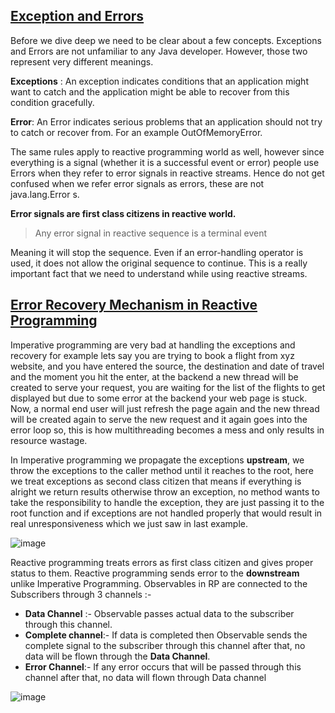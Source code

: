 ## [Exception and Errors](https://kalpads.medium.com/error-handling-with-reactive-streams-77b6ec7231ff)
Before we dive deep we need to be clear about a few concepts. Exceptions and Errors are not unfamiliar to any Java developer. However, those two represent very different meanings.

**Exceptions** : An exception indicates conditions that an application might want to catch and the application might be able to recover from this condition gracefully.

**Error**: An Error indicates serious problems that an application should not try to catch or recover from. For an example OutOfMemoryError.

The same rules apply to reactive programming world as well, however since everything is a signal (whether it is a successful event or error) people use Errors when they refer to error signals in reactive streams. Hence do not get confused when we refer error signals as errors, these are not java.lang.Error s.

**Error signals are first class citizens in reactive world.**

> Any error signal in reactive sequence is a terminal event

Meaning it will stop the sequence. Even if an error-handling operator is used, it does not allow the original sequence to continue. This is a really important fact that we need to understand while using reactive streams.

## [Error Recovery Mechanism in Reactive Programming](https://www.linkedin.com/pulse/reactive-programming-step-ahead-functional-murtaza-bagwala/)

Imperative programming are very bad at handling the exceptions and recovery for example lets say you are trying to book a flight from xyz website, and you have entered the source, the destination and date of travel and the moment you hit the enter, at the backend a new thread will be created to serve your request, you are waiting for the list of the flights to get displayed but due to some error at the backend your web page is stuck. Now, a normal end user will just refresh the page again and the new thread will be created again to serve the new request and it again goes into the error loop so, this is how multithreading becomes a mess and only results in resource wastage.

In Imperative programming we propagate the exceptions **upstream**, we throw the exceptions to the caller method until it reaches to the root, here we treat exceptions as second class citizen that means if everything is alright we return results otherwise throw an exception, no method wants to take the responsibility to handle the exception, they are just passing it to the root function and if exceptions are not handled properly that would result in real unresponsiveness which we just saw in last example.

![image](https://user-images.githubusercontent.com/22516811/268646422-d7434029-82c5-47e7-8780-af776a1102fa.png)

Reactive programming treats errors as first class citizen and gives proper status to them. Reactive programming sends error to the **downstream** unlike Imperative Programming. Observables in RP are connected to the Subscribers through 3 channels :-

- **Data Channel** :- Observable passes actual data to the subscriber through this channel.
- **Complete channel**:- If data is completed then Observable sends the complete signal to the subscriber through this channel after that, no data will be flown through the **Data Channel**.
- **Error Channel**:- If any error occurs that will be passed through this channel after that, no data will flown through Data channel

![image](https://user-images.githubusercontent.com/22516811/268646813-fc640204-bdfc-48d6-b769-6af757fc0d38.png)
